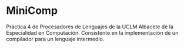 # MiniComp
Práctica 4 de Procesadores de Lenguajes de la UCLM Albacete de la Especialidad en Computación. Consistente en la implementación de un compilador para un lenguaje intermedio.
